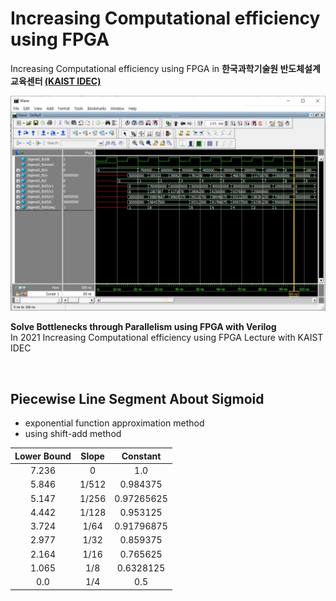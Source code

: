 # Increasing Computational efficiency using FPGA

Increasing Computational efficiency using FPGA in **한국과학기술원 반도체설계교육센터 [(KAIST IDEC)](https://www.idec.or.kr/)**

![](imgs/img_01.jpg)

**Solve Bottlenecks through Parallelism using FPGA with Verilog**
<br>In 2021 Increasing Computational efficiency using FPGA Lecture with KAIST IDEC

<br>

## Piecewise Line Segment About Sigmoid

- exponential function approximation method
- using shift-add method

| Lower Bound | Slope | Constant |
|:---:|:---:|:---:|
| 7.236 | 0 | 1.0 |
| 5.846 | 1/512 | 0.984375 |
| 5.147 | 1/256 | 0.97265625 |
| 4.442 | 1/128 | 0.953125 |
| 3.724 | 1/64 | 0.91796875 |
| 2.977 | 1/32 | 0.859375 |
| 2.164 | 1/16 | 0.765625 |
| 1.065 | 1/8 | 0.6328125 |
| 0.0 |  1/4 | 0.5 |
